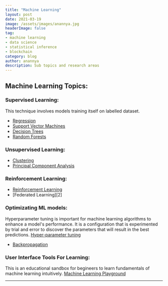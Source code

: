 ```yaml
---
title: "Machine Learning"
layout: post
date: 2021-03-19
image: /assets/images/anannya.jpg
headerImage: false
tag:
- machine learning
- data science
- statistical inference
- blockchain
category: blog
author: anannya
description: Sub topics and research areas 
---
```


## Machine Learning Topics:


### Supervised Learning:
This technique involves models training itself on labelled dataset.

- [Regression](#evidence)
- [Support Vector Machines](#evidence)
- [Decision Trees](#evidence)
- [Random Forests](#evidence)


### Unsupervised Learning:

- [Clustering](#evidence)
- [Principal Component Analysis](#evidence)

### Reinforcement Learning:

- [Reinforcement Learning][1]
- [Federated Learning][2]


### Optimizating ML models:

Hyperparameter tuning is important for machine learning algorithms to enhance a model's performance. It is a configuration that is experimented by trial and error to discover 
the parameters that will result in the best predictions. [Hyper-parameter tuning][1]
- [Backpropagation][1]


### User Interface Tools For Learning:

This is an educational sandbox for begineers to learn fundamentals of machine learning intuitively. [Machine Learning Playground][1]


---

[1]:https://ml-playground.com/




